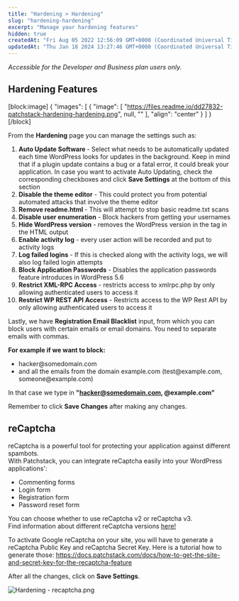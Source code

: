 ```yaml
---
title: "Hardening > Hardening"
slug: "hardening-hardening"
excerpt: "Manage your hardening features"
hidden: true
createdAt: "Fri Aug 05 2022 12:56:09 GMT+0000 (Coordinated Universal Time)"
updatedAt: "Thu Jan 18 2024 13:27:46 GMT+0000 (Coordinated Universal Time)"
---
```

_Accessible for the Developer and Business plan users only._

## Hardening Features

[block:image]
{
  "images": [
    {
      "image": [
        "https://files.readme.io/dd27832-patchstack-hardening-hardening.png",
        null,
        ""
      ],
      "align": "center"
    }
  ]
}
[/block]


From the **Hardening** page you can manage the settings such as:

<ol>
<li>
<b> Auto Update Software </b> - Select what needs to be automatically updated each time WordPress looks for updates in the background. Keep in mind that if a plugin update contains a bug or a fatal error, it could break your application. In case you want to activate Auto Updating, check the corresponding checkboxes and click <b>Save Settings</b> at the bottom of this section</li>
<li><b>Disable the theme editor</b> - This could protect you from potential automated attacks that involve the theme editor</li>
<li><b>Remove readme.html </b>- This will attempt to stop basic readme.txt scans</li>
<li><b>Disable user enumeration</b> - Block hackers from getting your usernames</li>
<li><b>Hide WordPress version</b> - removes the WordPress version in the <meta> tag in the HTML output</li>
<li><b>Enable activity log</b> - every user action will be recorded and put to activity logs</li>
<li><b>Log failed logins</b> - If this is checked along with the activity logs, we will also log failed login attempts</li>
<li><b>Block Application Passwords</b> - Disables the application passwords feature introduces in WordPress 5.6</li>
<li><b>Restrict XML-RPC Access</b> - restricts access to xmlrpc.php by only allowing authenticated users to access it</li>
<li><b>Restrict WP REST API Access</b> - Restricts access to the WP Rest API by only allowing authenticated users to access it</lI>
</ol>

Lastly, we have **Registration Email Blacklist** input, from which you can block users with certain emails or email domains. You need to separate emails with commas.

**For example if we want to block:**

<ul><li>
hacker@somedomain.com 
</li>
<li>and all the emails from the domain example.com (test@example.com, someone@example.com)</li></ul>

In that case we type in <b>"[hacker@somedomain.com](mailto:hacker@somedomain.com), @example.com"</b>

Remember to click **Save Changes** after making any changes.

## reCaptcha

reCaptcha is a powerful tool for protecting your application against different spambots.  
With Patchstack, you can integrate reCaptcha easily into your WordPress applications':

<ul><li>Commenting forms</li>
<li>Login form</li>
<li>Registration form</li>
<li>Password reset form</li></ul>

You can choose whether to use reCaptcha v2 or reCaptcha v3.  
Find information about different reCaptcha versions <a href="https://developers.google.com/recaptcha/docs/versions" target="_blank">here!</a>

To activate Google reCaptcha on your site, you will have to generate a reCaptcha Public Key and reCaptcha Secret Key. Here is a tutorial how to generate those: <a href="https://docs.patchstack.com/docs/how-to-get-the-site-and-secret-key-for-the-recaptcha-feature" target="_blank">https\://docs.patchstack.com/docs/how-to-get-the-site-and-secret-key-for-the-recaptcha-feature</a>

After all the changes, click on **Save Settings**.

![](https://files.readme.io/06d7d08-Hardening_-_recaptcha.png "Hardening - recaptcha.png")
